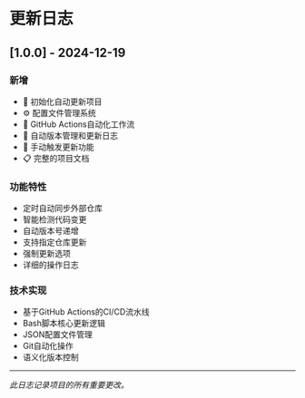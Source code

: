 # 更新日志

## [1.0.0] - 2024-12-19

### 新增
- 🎉 初始化自动更新项目
- ⚙️ 配置文件管理系统
- 🤖 GitHub Actions自动化工作流
- 📝 自动版本管理和更新日志
- 🎯 手动触发更新功能
- 📋 完整的项目文档

### 功能特性
- 定时自动同步外部仓库
- 智能检测代码变更
- 自动版本号递增
- 支持指定仓库更新
- 强制更新选项
- 详细的操作日志

### 技术实现
- 基于GitHub Actions的CI/CD流水线
- Bash脚本核心更新逻辑
- JSON配置文件管理
- Git自动化操作
- 语义化版本控制

---

*此日志记录项目的所有重要更改。*